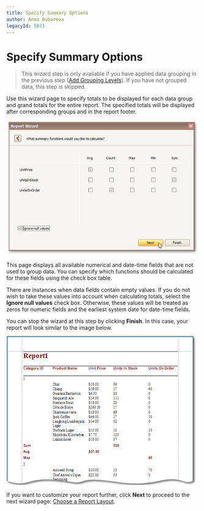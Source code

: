 ```yaml
---
title: Specify Summary Options
author: Anna Gubareva
legacyId: 5073
---
```

# Specify Summary Options
> This wizard step is only available if you have applied data grouping in the previous step ([Add Grouping Levels](add-grouping-levels.md)). If you have not grouped data, this step is skipped.

Use this wizard page to specify totals to be displayed for each data group and grand totals for the entire report. The specified totals will be displayed after corresponding groups and in the report footer.

![RD_ReportWizard_Standard_6](../../../../../images/img8324.png)

This page displays all available numerical and date-time fields that are not used to group data. You can specify which functions should be calculated for these fields using the check box table.

There are instances when data fields contain empty values. If you do not wish to take these values into account when calculating totals, select the **Ignore null values** check box. Otherwise, these values will be treated as zeros for numeric fields and the earliest system date for date-time fields.

You can stop the wizard at this step by clicking **Finish**. In this case, your report will look similar to the image below.

![RD_ReportWizard_Standard_6a](../../../../../images/img9166.png)

If you want to customize your report further, click **Next** to proceed to the next wizard page: [Choose a Report Layout](choose-a-report-layout.md).